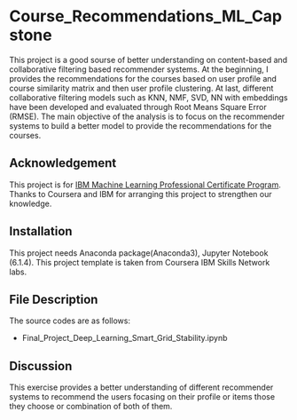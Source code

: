# Course_Recommendations_ML_Capstone

This project is a good sourse of better understanding on content-based and collaborative filtering based recommender systems. At the beginning, I provides the recommendations for the courses based on user profile and course similarity matrix and then user profile clustering. At last, different collaborative filtering models such as KNN, NMF, SVD, NN with embeddings have been developed and evaluated through Root Means Square Error (RMSE). 
The main objective of the analysis is to focus on the recommender systems to build a better model to provide the recommendations for the courses. 

## Acknowledgement
This project is for [IBM Machine Learning Professional Certificate Program](https://www.coursera.org/professional-certificates/ibm-machine-learning?).
Thanks to Coursera and IBM for arranging this project to strengthen our knowledge. 
## Installation
This project needs Anaconda package(Anaconda3), Jupyter Notebook (6.1.4). This project template is taken from Coursera IBM Skills Network labs.

## File Description
The source codes are as follows:
- Final_Project_Deep_Learning_Smart_Grid_Stability.ipynb


## Discussion
This exercise provides a better understanding of different recommender systems to recommend the users focasing on their profile or items those they choose or combination of both of them.
